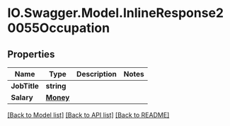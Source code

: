 # IO.Swagger.Model.InlineResponse20055Occupation
## Properties

Name | Type | Description | Notes
------------ | ------------- | ------------- | -------------
**JobTitle** | **string** |  | 
**Salary** | [**Money**](Money.md) |  | 

[[Back to Model list]](../README.md#documentation-for-models) [[Back to API list]](../README.md#documentation-for-api-endpoints) [[Back to README]](../README.md)

